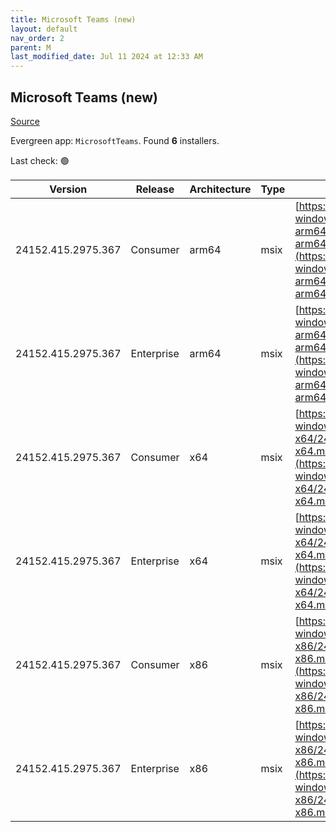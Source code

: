 ```yaml
---
title: Microsoft Teams (new)
layout: default
nav_order: 2
parent: M
last_modified_date: Jul 11 2024 at 12:33 AM
---
```


## Microsoft Teams (new)

[Source](https://www.microsoft.com/teams)

Evergreen app: `MicrosoftTeams`. Found **6** installers.

Last check: 🟢

| Version            | Release    | Architecture | Type | URI                                                                                                                                                                                                                      |
| ------------------ | ---------- | ------------ | ---- | ------------------------------------------------------------------------------------------------------------------------------------------------------------------------------------------------------------------------ |
| 24152.415.2975.367 | Consumer   | arm64        | msix | [https://statics.teams.cdn.office.net/production-windows-arm64/24152.415.2975.367/MicrosoftTeams-arm64.msix](https://statics.teams.cdn.office.net/production-windows-arm64/24152.415.2975.367/MicrosoftTeams-arm64.msix) |
| 24152.415.2975.367 | Enterprise | arm64        | msix | [https://statics.teams.cdn.office.net/production-windows-arm64/24152.415.2975.367/MSTeams-arm64.msix](https://statics.teams.cdn.office.net/production-windows-arm64/24152.415.2975.367/MSTeams-arm64.msix)               |
| 24152.415.2975.367 | Consumer   | x64          | msix | [https://statics.teams.cdn.office.net/production-windows-x64/24152.415.2975.367/MicrosoftTeams-x64.msix](https://statics.teams.cdn.office.net/production-windows-x64/24152.415.2975.367/MicrosoftTeams-x64.msix)         |
| 24152.415.2975.367 | Enterprise | x64          | msix | [https://statics.teams.cdn.office.net/production-windows-x64/24152.415.2975.367/MSTeams-x64.msix](https://statics.teams.cdn.office.net/production-windows-x64/24152.415.2975.367/MSTeams-x64.msix)                       |
| 24152.415.2975.367 | Consumer   | x86          | msix | [https://statics.teams.cdn.office.net/production-windows-x86/24152.415.2975.367/MicrosoftTeams-x86.msix](https://statics.teams.cdn.office.net/production-windows-x86/24152.415.2975.367/MicrosoftTeams-x86.msix)         |
| 24152.415.2975.367 | Enterprise | x86          | msix | [https://statics.teams.cdn.office.net/production-windows-x86/24152.415.2975.367/MSTeams-x86.msix](https://statics.teams.cdn.office.net/production-windows-x86/24152.415.2975.367/MSTeams-x86.msix)                       |
